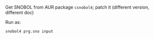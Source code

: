 Get SNOBOL from AUR package `csnobol4`; patch it (different version, different doc)

Run as:
```
snobol4 prg.sno input
```
